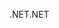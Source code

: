 <span data-ttu-id="2291d-101">.NET</span><span class="sxs-lookup"><span data-stu-id="2291d-101">.NET</span></span>